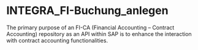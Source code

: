 # INTEGRA_FI-Buchung_anlegen
The primary purpose of an FI-CA (Financial Accounting – Contract Accounting) repository as an API within SAP is to enhance the interaction with contract accounting functionalities. 
